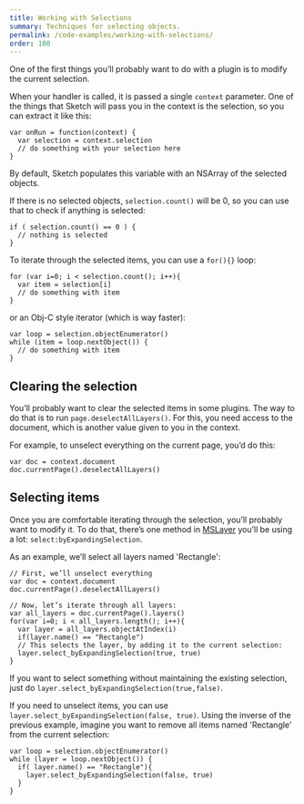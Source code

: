 ```yaml
---
title: Working with Selections
summary: Techniques for selecting objects.
permalink: /code-examples/working-with-selections/
order: 100
---
```


One of the first things you’ll probably want to do with a plugin is to modify the current selection.

When your handler is called, it is passed a single `context` parameter. One of the things that Sketch will pass you in the context is the selection, so you can extract it like this:

```
var onRun = function(context) {
  var selection = context.selection
  // do something with your selection here
}
```

By default, Sketch populates this variable with an NSArray of the selected objects.

If there is no selected objects, `selection.count()` will be 0, so you can use that to check if anything is selected:

```
if ( selection.count() == 0 ) {
  // nothing is selected
}
```

To iterate through the selected items, you can use a `for(){}` loop:

```
for (var i=0; i < selection.count(); i++){
  var item = selection[i]
  // do something with item
}
```

or an Obj-C style iterator (which is way faster):

```
var loop = selection.objectEnumerator()
while (item = loop.nextObject()) {
  // do something with item
}
```

## Clearing the selection

You’ll probably want to clear the selected items in some plugins. The way to do that is to run `page.deselectAllLayers()`. For this, you need access to the document, which is another value given to you in the context.

For example, to unselect everything on the current page, you’d do this:

```
var doc = context.document
doc.currentPage().deselectAllLayers()
```

## Selecting items

Once you are comfortable iterating through the selection, you’ll probably want to modify it. To do that, there’s one method in [MSLayer](/reference/MSLayer/) you’ll be using a lot: `select:byExpandingSelection`.

As an example, we’ll select all layers named 'Rectangle':

```
// First, we’ll unselect everything
var doc = context.document
doc.currentPage().deselectAllLayers()

// Now, let’s iterate through all layers:
var all_layers = doc.currentPage().layers()
for(var i=0; i < all_layers.length(); i++){
  var layer = all_layers.objectAtIndex(i)
  if(layer.name() == "Rectangle")
  // This selects the layer, by adding it to the current selection:
  layer.select_byExpandingSelection(true, true)
}
```

If you want to select something without maintaining the existing selection, just do `layer.select_byExpandingSelection(true,false)`.

If you need to unselect items, you can use `layer.select_byExpandingSelection(false, true)`. Using the inverse of the previous example, imagine you want to remove all items named 'Rectangle' from the current selection:

```
var loop = selection.objectEnumerator()
while (layer = loop.nextObject()) {
  if( layer.name() == "Rectangle"){
    layer.select_byExpandingSelection(false, true)
  }
}
```
